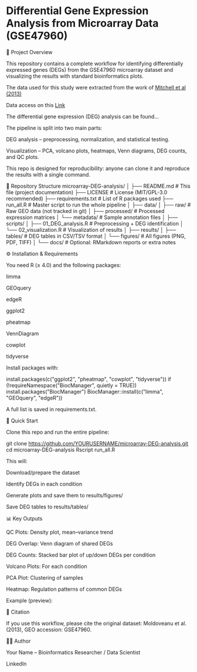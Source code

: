 # Differential Gene Expression Analysis from Microarray Data (GSE47960)<br>
📌 Project Overview <br>

This repository contains a complete workflow for identifying differentially expressed genes (DEGs) from the GSE47960 microarray dataset and visualizing the results with standard bioinformatics plots.

The data used for this study were extracted from the work of [Mitchell et al (2013)](https://journals.plos.org/plosone/article?id=10.1371/journal.pone.0069374)<br>

Data access on this [Link](https://www.ncbi.nlm.nih.gov/geo/query/acc.cgi?acc=GSE47960)<br>

The differential gene expression (DEG) analysis can be found...<br>

The pipeline is split into two main parts:

DEG analysis – preprocessing, normalization, and statistical testing.

Visualization – PCA, volcano plots, heatmaps, Venn diagrams, DEG counts, and QC plots.

This repo is designed for reproducibility: anyone can clone it and reproduce the results with a single command.

📂 Repository Structure
microarray-DEG-analysis/
│
├── README.md               # This file (project documentation)
├── LICENSE                 # License (MIT/GPL-3.0 recommended)
├── requirements.txt        # List of R packages used
├── run_all.R               # Master script to run the whole pipeline
│
├── data/
│   ├── raw/                # Raw GEO data (not tracked in git)
│   ├── processed/          # Processed expression matrices
│   └── metadata/           # Sample annotation files
│
├── scripts/
│   ├── 01_DEG_analysis.R   # Preprocessing + DEG identification
│   └── 02_visualization.R  # Visualization of results
│
├── results/
│   ├── tables/             # DEG tables in CSV/TSV format
│   └── figures/            # All figures (PNG, PDF, TIFF)
│
└── docs/                   # Optional: RMarkdown reports or extra notes

⚙️ Installation & Requirements

You need R (≥ 4.0) and the following packages:

limma

GEOquery

edgeR

ggplot2

pheatmap

VennDiagram

cowplot

tidyverse

Install packages with:

install.packages(c("ggplot2", "pheatmap", "cowplot", "tidyverse"))
if (!requireNamespace("BiocManager", quietly = TRUE)) install.packages("BiocManager")
BiocManager::install(c("limma", "GEOquery", "edgeR"))


A full list is saved in requirements.txt.

🚀 Quick Start

Clone this repo and run the entire pipeline:

git clone https://github.com/YOURUSERNAME/microarray-DEG-analysis.git
cd microarray-DEG-analysis
Rscript run_all.R


This will:

Download/prepare the dataset

Identify DEGs in each condition

Generate plots and save them to results/figures/

Save DEG tables to results/tables/

📊 Key Outputs

QC Plots: Density plot, mean–variance trend

DEG Overlap: Venn diagram of shared DEGs

DEG Counts: Stacked bar plot of up/down DEGs per condition

Volcano Plots: For each condition

PCA Plot: Clustering of samples

Heatmap: Regulation patterns of common DEGs

Example (preview):




📑 Citation

If you use this workflow, please cite the original dataset:
Moldoveanu et al. (2013), GEO accession: GSE47960.

👩‍💻 Author

Your Name – Bioinformatics Researcher / Data Scientist

LinkedIn 